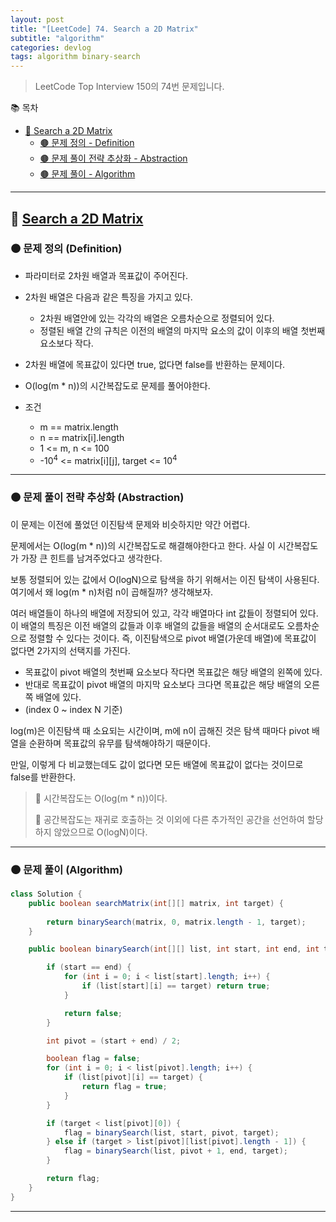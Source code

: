 ```yaml
---
layout: post
title: "[LeetCode] 74. Search a 2D Matrix"
subtitle: "algorithm"
categories: devlog
tags: algorithm binary-search
---
```


> LeetCode Top Interview 150의 74번 문제입니다.

<!--more-->

📚 목차
- [🌱 Search a 2D Matrix](#-search-a-2d-matrix)
  - [🟤 문제 정의 - Definition](#-문제-요약-definition)
  - [🟤 문제 풀이 전략 추상화 - Abstraction](#-문제-풀이-전략-추상화-abstraction)
  - [🟤 문제 풀이 - Algorithm](#-문제-풀이-algorithm)

----

## 🌱 [Search a 2D Matrix](https://leetcode.com/problems/search-a-2d-matrix/?envType=study-plan-v2&envId=top-interview-150)

### 🟤 문제 정의 (Definition)

- 파라미터로 2차원 배열과 목표값이 주어진다.
- 2차원 배열은 다음과 같은 특징을 가지고 있다.
  - 2차원 배열안에 있는 각각의 배열은 오름차순으로 정렬되어 있다.
  - 정렬된 배열 간의 규칙은 이전의 배열의 마지막 요소의 값이 이후의 배열 첫번째 요소보다 작다.

- 2차원 배열에 목표값이 있다면 true, 없다면 false를 반환하는 문제이다.

- O(log(m * n))의 시간복잡도로 문제를 풀어야한다.


- 조건
  - m == matrix.length
  - n == matrix[i].length
  - 1 <= m, n <= 100
  - -10<sup>4</sup> <= matrix[i][j], target <= 10<sup>4</sup>

---

### 🟤 문제 풀이 전략 추상화 (Abstraction)

이 문제는 이전에 풀었던 이진탐색 문제와 비슷하지만 약간 어렵다.

문제에서는 O(log(m * n))의 시간복잡도로 해결해야한다고 한다. 사실 이 시간복잡도가 가장 큰 힌트를 남겨주었다고 생각한다.

보통 정렬되어 있는 값에서 O(logN)으로 탐색을 하기 위해서는 이진 탐색이 사용된다. 여기에서 왜 log(m * n)처럼 n이 곱해질까? 
생각해보자.

여러 배열들이 하나의 배열에 저장되어 있고, 각각 배열마다 int 값들이 정렬되어 있다. 이 배열의 특징은 이전 배열의 값들과 이후 배열의 값들을 
배열의 순서대로도 오름차순으로 정렬할 수 있다는 것이다. 즉, 이진탐색으로 pivot 배열(가운데 배열)에 목표값이 없다면 2가지의 선택지를 가진다.

- 목표값이 pivot 배열의 첫번째 요소보다 작다면 목표값은 해당 배열의 왼쪽에 있다.
- 반대로 목표값이 pivot 배열의 마지막 요소보다 크다면 목표값은 해당 배열의 오른쪽 배열에 있다.
- (index 0 ~ index N 기준)

log(m)은 이진탐색 때 소요되는 시간이며, m에 n이 곱해진 것은 탐색 때마다 pivot 배열을 순환하며 목표값의 유무를 탐색해야하기 때문이다.

만일, 이렇게 다 비교했는데도 값이 없다면 모든 배열에 목표값이 없다는 것이므로 false를 반환한다.

> 🥕 시간복잡도는 O(log(m * n))이다.
> 
> 🥕 공간복잡도는 재귀로 호출하는 것 이외에 다른 추가적인 공간을 선언하여 할당하지 않았으므로 O(logN)이다.

---

### 🟤 문제 풀이 (Algorithm)

```java
class Solution {
    public boolean searchMatrix(int[][] matrix, int target) {
        
        return binarySearch(matrix, 0, matrix.length - 1, target);
    }

    public boolean binarySearch(int[][] list, int start, int end, int target) {

        if (start == end) {
            for (int i = 0; i < list[start].length; i++) {
                if (list[start][i] == target) return true;
            }

            return false;
        }

        int pivot = (start + end) / 2;

        boolean flag = false;
        for (int i = 0; i < list[pivot].length; i++) {
            if (list[pivot][i] == target) {
                return flag = true;
            }
        }

        if (target < list[pivot][0]) {
            flag = binarySearch(list, start, pivot, target);
        } else if (target > list[pivot][list[pivot].length - 1]) {
            flag = binarySearch(list, pivot + 1, end, target);
        }

        return flag;
    }
}
```
---
